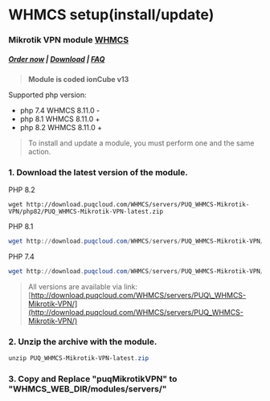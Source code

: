 # WHMCS setup(install/update)

### Mikrotik VPN module **[WHMCS](https://puqcloud.com/link.php?id=77)** 

#####  [Order now](https://panel.puqcloud.com/index.php?rp=/store/whmcs-module-mikrotik-vpn) | [Download](https://download.puqcloud.com/WHMCS/servers/PUQ_WHMCS-Mikrotik-VPN/) | [FAQ](https://faq.puqcloud.com/)

>**Module is coded ionCube v13**

Supported php version:

- php 7.4 WHMCS 8.11.0 -
- php 8.1 WHMCS 8.11.0 +
- php 8.2 WHMCS 8.11.0 +

>To install and update a module, you must perform one and the same action.

### 1. Download the latest version of the module.

PHP 8.2

```
wget http://download.puqcloud.com/WHMCS/servers/PUQ_WHMCS-Mikrotik-VPN/php82/PUQ_WHMCS-Mikrotik-VPN-latest.zip
```

PHP 8.1

```Powershell
wget http://download.puqcloud.com/WHMCS/servers/PUQ_WHMCS-Mikrotik-VPN/php81/PUQ_WHMCS-Mikrotik-VPN-latest.zip
```

PHP 7.4

```Powershell
wget http://download.puqcloud.com/WHMCS/servers/PUQ_WHMCS-Mikrotik-VPN/php74/PUQ_WHMCS-Mikrotik-VPN-latest.zip
```

>All versions are available via link: [http://download.puqcloud.com/WHMCS/servers/PUQ\_WHMCS-Mikrotik-VPN/](http://download.puqcloud.com/WHMCS/servers/PUQ_WHMCS-Mikrotik-VPN/)

### 2. Unzip the archive with the module.

```Powershell
unzip PUQ_WHMCS-Mikrotik-VPN-latest.zip 
```

### 3. Copy and Replace "puqMikrotikVPN" to "WHMCS\_WEB\_DIR/modules/servers/"